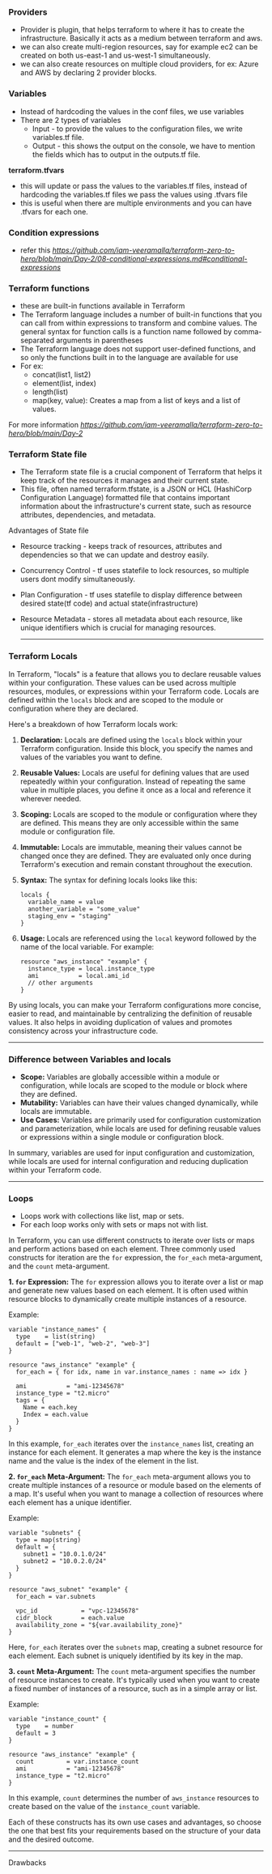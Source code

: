 ### Providers

- Provider is plugin, that helps terraform to where it has to create the infrastructure. Basically it acts as a medium between terraform and aws.
- we can also create multi-region resources, say for example ec2 can be created on both us-east-1 and us-west-1 simultaneously.
- we can also create resources on multiple cloud providers, for ex: Azure and AWS by declaring 2 provider blocks.

### Variables

- Instead of hardcoding the values in the conf files, we use variables
- There are 2 types of variables
    - Input - to provide the values to the configuration files, we write variables.tf file.
    - Output - this shows the output on the console, we have to mention the fields which has to output in the outputs.tf file.

**terraform.tfvars**

- this will update or pass the values to the variables.tf files, instead of hardcoding the variables.tf files we pass the values using .tfvars file
- this is useful when there are multiple environments and you can have .tfvars for each one.

### Condition expressions

- refer this *https://github.com/iam-veeramalla/terraform-zero-to-hero/blob/main/Day-2/08-conditional-expressions.md#conditional-expressions*

### Terraform functions

- these are built-in functions available in Terraform
- The Terraform language includes a number of built-in functions that you can call from within expressions to transform and combine values. The general syntax for function calls is a function name followed by comma-separated arguments in parentheses
- The Terraform language does not support user-defined functions, and so only the functions built in to the language are available for use
- For ex:
   -  concat(list1, list2)
   -  element(list, index)
   -  length(list)
   -  map(key, value): Creates a map from a list of keys and a list of values.
  

For more information *https://github.com/iam-veeramalla/terraform-zero-to-hero/blob/main/Day-2*

### Terraform State file

- The Terraform state file is a crucial component of Terraform that helps it keep track of the resources it manages and their current state.
- This file, often named terraform.tfstate, is a JSON or HCL (HashiCorp Configuration Language) formatted file that contains important information about the infrastructure's current state, such as resource attributes, dependencies, and metadata.

Advantages of State file
- Resource tracking - keeps track of resources, attributes and dependencies so that we can update and destroy easily.
- Concurrency Control - tf uses statefile to lock resources, so multiple users dont modify simultaneously.
- Plan Configuration - tf uses statefile to display difference between desired state(tf code) and actual state(infrastructure)
- Resource Metadata - stores all metadata about each resource, like unique identifiers which is crucial for managing resources.

  ___________________________________________________________________________________________________________________________________________________________________________________________

### Terraform Locals

In Terraform, "locals" is a feature that allows you to declare reusable values within your configuration. These values can be used across multiple resources, modules, or expressions within your Terraform code. Locals are defined within the `locals` block and are scoped to the module or configuration where they are declared.

Here's a breakdown of how Terraform locals work:

1. **Declaration:** Locals are defined using the `locals` block within your Terraform configuration. Inside this block, you specify the names and values of the variables you want to define.

2. **Reusable Values:** Locals are useful for defining values that are used repeatedly within your configuration. Instead of repeating the same value in multiple places, you define it once as a local and reference it wherever needed.

3. **Scoping:** Locals are scoped to the module or configuration where they are defined. This means they are only accessible within the same module or configuration file.

4. **Immutable:** Locals are immutable, meaning their values cannot be changed once they are defined. They are evaluated only once during Terraform's execution and remain constant throughout the execution.

5. **Syntax:** The syntax for defining locals looks like this:
   ```hcl
   locals {
     variable_name = value
     another_variable = "some_value"
     staging_env = "staging"
   }
   ```

6. **Usage:** Locals are referenced using the `local` keyword followed by the name of the local variable. For example:
   ```hcl
   resource "aws_instance" "example" {
     instance_type = local.instance_type
     ami           = local.ami_id
     // other arguments
   }
   ```

By using locals, you can make your Terraform configurations more concise, easier to read, and maintainable by centralizing the definition of reusable values. It also helps in avoiding duplication of values and promotes consistency across your infrastructure code.

______________________________________________________________________________________________________________________________________________________________________________________

### Difference between Variables and locals

- **Scope:** Variables are globally accessible within a module or configuration, while locals are scoped to the module or block where they are defined.
- **Mutability:** Variables can have their values changed dynamically, while locals are immutable.
- **Use Cases:** Variables are primarily used for configuration customization and parameterization, while locals are used for defining reusable values or expressions within a single 
    module or configuration block.

In summary, variables are used for input configuration and customization, while locals are used for internal configuration and reducing duplication within your Terraform code.

_________________________________________________________________________________________________________________________________________________________________________________________

### Loops

- Loops work with collections like list, map or sets.
- For each loop works only with sets or maps not with list.

In Terraform, you can use different constructs to iterate over lists or maps and perform actions based on each element. Three commonly used constructs for iteration are the `for` expression, the `for_each` meta-argument, and the `count` meta-argument.

**1. `for` Expression:**
The `for` expression allows you to iterate over a list or map and generate new values based on each element. It is often used within resource blocks to dynamically create multiple instances of a resource.

Example:
```hcl
variable "instance_names" {
  type    = list(string)
  default = ["web-1", "web-2", "web-3"]
}

resource "aws_instance" "example" {
  for_each = { for idx, name in var.instance_names : name => idx }

  ami           = "ami-12345678"
  instance_type = "t2.micro"
  tags = {
    Name = each.key
    Index = each.value
  }
}
```

In this example, `for_each` iterates over the `instance_names` list, creating an instance for each element. It generates a map where the key is the instance name and the value is the index of the element in the list.

**2. `for_each` Meta-Argument:**
The `for_each` meta-argument allows you to create multiple instances of a resource or module based on the elements of a map. It's useful when you want to manage a collection of resources where each element has a unique identifier.

Example:
```hcl
variable "subnets" {
  type = map(string)
  default = {
    subnet1 = "10.0.1.0/24"
    subnet2 = "10.0.2.0/24"
  }
}

resource "aws_subnet" "example" {
  for_each = var.subnets

  vpc_id            = "vpc-12345678"
  cidr_block        = each.value
  availability_zone = "${var.availability_zone}"
}
```

Here, `for_each` iterates over the `subnets` map, creating a subnet resource for each element. Each subnet is uniquely identified by its key in the map.

**3. `count` Meta-Argument:**
The `count` meta-argument specifies the number of resource instances to create. It's typically used when you want to create a fixed number of instances of a resource, such as in a simple array or list.

Example:
```hcl
variable "instance_count" {
  type    = number
  default = 3
}

resource "aws_instance" "example" {
  count         = var.instance_count
  ami           = "ami-12345678"
  instance_type = "t2.micro"
}
```

In this example, `count` determines the number of `aws_instance` resources to create based on the value of the `instance_count` variable.

Each of these constructs has its own use cases and advantages, so choose the one that best fits your requirements based on the structure of your data and the desired outcome.

________________________________________________________________________________________________________________________________________________________________________________________
Drawbacks


